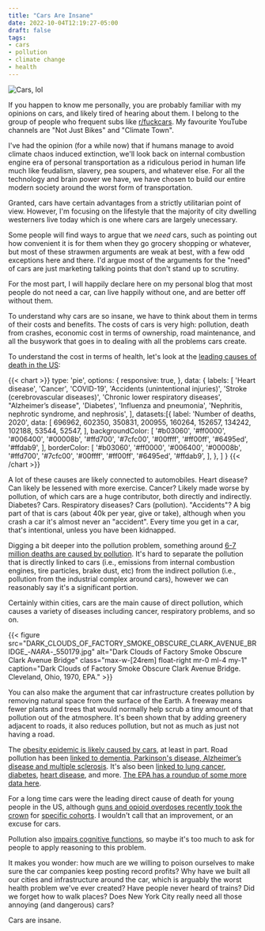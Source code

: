 ```yaml
---
title: "Cars Are Insane"
date: 2022-10-04T12:19:27-05:00
draft: false
tags:
- cars
- pollution
- climate change
- health
---
```

![Cars, lol](cars.jpg "Photo by Denys Nevozhai")

If you happen to know me personally, you are probably familiar with my opinions
on cars, and likely tired of hearing about them. I belong to the group of people
who frequent subs like [r/fuckcars](https://www.reddit.com/r/fuckcars/). My
favourite YouTube channels are "Not Just Bikes" and "Climate Town".

I've had the opinion (for a while now) that if humans manage to avoid climate
chaos induced extinction, we'll look back on internal combustion engine era of
personal transportation as a ridiculous period in human life much like
feudalism, slavery, pea soupers, and whatever else. For all the technology and
brain power we have, we have chosen to build our entire modern society around
the worst form of transportation.

Granted, cars have certain advantages from a strictly utilitarian point of view.
However, I'm focusing on the lifestyle that the majority of city dwelling
westerners live today which is one where cars are largely unecessary.

Some people will find ways to argue that we _need_ cars, such as pointing out
how convenient it is for them when they go grocery shopping or whatever, but
most of these strawmen arguments are weak at best, with a few odd exceptions
here and there. I'd argue most of the arguments for the "need" of cars are just
marketing talking points that don't stand up to scrutiny.

For the most part, I will happily declare here on my personal blog that most
people do not need a car, can live happily without one, and are better off
without them.

To understand why cars are so insane, we have to think about them in terms of
their costs and benefits. The costs of cars is very high: pollution, death from
crashes, economic cost in terms of ownership, road maintenance, and all the
busywork that goes in to dealing with all the problems cars create.

To understand the cost in terms of health, let's look at the [leading causes of
death in the US](https://www.cdc.gov/nchs/fastats/leading-causes-of-death.htm):

{{< chart >}}
type: 'pie',
options: {
    responsive: true,
},
data: {
  labels: [
    'Heart disease',
    'Cancer',
    'COVID-19',
    'Accidents (unintentional injuries)',
    'Stroke (cerebrovascular diseases)',
    'Chronic lower respiratory diseases',
    "Alzheimer’s disease",
    'Diabetes',
    'Influenza and pneumonia',
    'Nephritis, nephrotic syndrome, and nephrosis',
  ],
  datasets:[{
    label: 'Number of deaths, 2020',
    data: [
        696962,
        602350,
        350831,
        200955,
        160264,
        152657,
        134242,
        102188,
        53544,
        52547,
     ],
    backgroundColor: [
        '#b03060',
        '#ff0000',
        '#006400',
        '#00008b',
        '#ffd700',
        '#7cfc00',
        '#00ffff',
        '#ff00ff',
        '#6495ed',
        '#ffdab9',
    ],
    borderColor: [
        '#b03060',
        '#ff0000',
        '#006400',
        '#00008b',
        '#ffd700',
        '#7cfc00',
        '#00ffff',
        '#ff00ff',
        '#6495ed',
        '#ffdab9',
    ],
    },
  ]
}
{{< /chart >}}

A lot of these causes are likely connected to automobiles. Heart disease? Can
likely be lessened with more exercise. Cancer? Likely made worse by pollution,
of which cars are a huge contributor, both directly and indirectly. Diabetes?
Cars. Respiratory diseases? Cars (pollution). "Accidents"? A big part of that is
cars (about 40k per year, give or take), although when you crash a car it's
almost never an "accident". Every time you get in a car, that's intentional,
unless you have been kidnapped.

Digging a bit deeper into the pollution problem, something around [6-7 million
deaths are caused by
pollution](https://www.thelancet.com/journals/lanplh/article/PIIS2542-5196(22)00090-0/fulltext).
It's hard to separate the pollution that is directly linked to cars (i.e.,
emissions from internal combustion engines, tire particles, brake dust, etc)
from the indirect pollution (i.e., pollution from the industrial complex around
cars), however we can reasonably say it's a significant portion.

Certainly within cities, cars are the main cause of direct pollution, which
causes a variety of diseases including cancer, respiratory problems, and so on.

{{< figure
    src="DARK_CLOUDS_OF_FACTORY_SMOKE_OBSCURE_CLARK_AVENUE_BRIDGE_-_NARA_-_550179.jpg"
    alt="Dark Clouds of Factory Smoke Obscure Clark Avenue Bridge"
    class="max-w-[24rem] float-right mr-0 ml-4 my-1"
    caption="Dark Clouds of Factory Smoke Obscure Clark Avenue Bridge. Cleveland, Ohio, 1970, EPA."
    >}}

You can also make the argument that car infrastructure creates pollution by
removing natural space from the surface of the Earth. A freeway means fewer
plants and trees that would normally help scrub a tiny amount of that pollution
out of the atmosphere. It's been shown that by adding greenery adjacent to
roads, it also reduces pollution, but not as much as just not having a road.

The [obesity epidemic is likely caused by
cars](https://pubmed.ncbi.nlm.nih.gov/15261894/), at least in part. Road
pollution has been [linked to dementia, Parkinson's disease, Alzheimer’s disease
and multiple
sclerosis](https://ehjournal.biomedcentral.com/articles/10.1186/s12940-020-0565-4).
It's also been [linked to lung
cancer](https://www.ncbi.nlm.nih.gov/pmc/articles/PMC4448375/),
[diabetes](https://www.thelancet.com/journals/lanpla/article/PIIS2542-5196(18)30140-2/fulltext),
[heart disease](https://www.ncbi.nlm.nih.gov/pmc/articles/PMC2844969/), and
more. [The EPA has a roundup of some more data
here](https://www.epa.gov/mobile-source-pollution/research-health-effects-exposure-risk-mobile-source-pollution).

For a long time cars were the leading direct cause of death for young people in the US,
although [guns and opioid overdoses recently took the
crown](https://www.cdc.gov/injury/wisqars/animated-leading-causes.html) for
[specific
cohorts](https://www.npr.org/2022/04/22/1094364930/firearms-leading-cause-of-death-in-children).
I wouldn't call that an improvement, or an excuse for cars.

Pollution also [impairs cognitive
functions](https://www.pnas.org/doi/full/10.1073/pnas.1809474115), so maybe it's
too much to ask for people to apply reasoning to this problem.

It makes you wonder: how much are we willing to poison ourselves to make sure
the car companies keep posting record profits? Why have we built all our cities
and infrastructure around the car, which is arguably the worst health problem
we've ever created? Have people never heard of trains? Did we forget how to walk
places? Does New York City really need all those annoying (and dangerous) cars?

Cars are insane.
